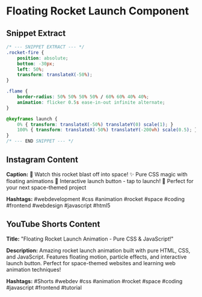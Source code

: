 # Floating Rocket Launch Component

## Snippet Extract
```css
/* --- SNIPPET EXTRACT --- */
.rocket-fire {
    position: absolute;
    bottom: -30px;
    left: 50%;
    transform: translateX(-50%);
}

.flame {
    border-radius: 50% 50% 50% 50% / 60% 60% 40% 40%;
    animation: flicker 0.5s ease-in-out infinite alternate;
}

@keyframes launch {
    0% { transform: translateX(-50%) translateY(0) scale(1); }
    100% { transform: translateX(-50%) translateY(-200vh) scale(0.5); }
}
/* --- END SNIPPET --- */
```

## Instagram Content

**Caption:**
🚀 Watch this rocket blast off into space! 
✨ Pure CSS magic with floating animations
🌟 Interactive launch button - tap to launch!
💫 Perfect for your next space-themed project

**Hashtags:** 
#webdevelopment #css #animation #rocket #space #coding #frontend #webdesign #javascript #html5

## YouTube Shorts Content

**Title:** 
"Floating Rocket Launch Animation - Pure CSS & JavaScript!"

**Description:**
Amazing rocket launch animation built with pure HTML, CSS, and JavaScript. Features floating motion, particle effects, and interactive launch button. Perfect for space-themed websites and learning web animation techniques!

**Hashtags:**
#Shorts #webdev #css #animation #rocket #space #coding #javascript #frontend #tutorial